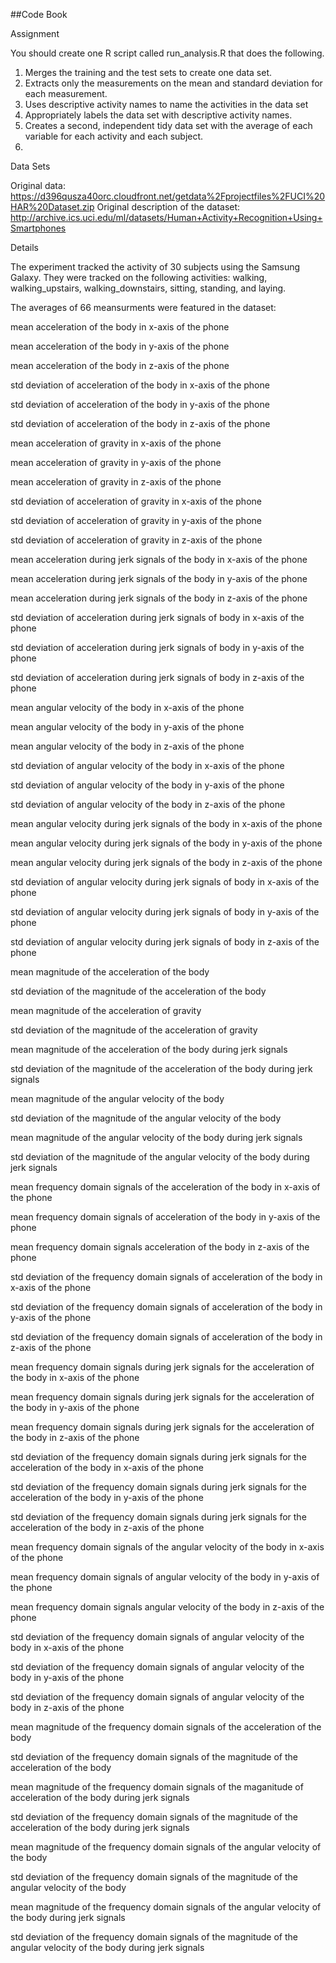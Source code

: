 ##Code Book

<h> Assignment </h>

You should create one R script called run_analysis.R that does the following.

1. Merges the training and the test sets to create one data set.
2. Extracts only the measurements on the mean and standard deviation for each measurement.
3. Uses descriptive activity names to name the activities in the data set
4. Appropriately labels the data set with descriptive activity names.
5. Creates a second, independent tidy data set with the average of each variable for each activity and each subject.
6. 




<h> Data Sets </h>

Original data: https://d396qusza40orc.cloudfront.net/getdata%2Fprojectfiles%2FUCI%20HAR%20Dataset.zip
Original description of the dataset: http://archive.ics.uci.edu/ml/datasets/Human+Activity+Recognition+Using+Smartphones

<h> Details</h>

The experiment tracked the activity of 30 subjects using the Samsung Galaxy. 
They were tracked on the following activities: walking, walking_upstairs, walking_downstairs, sitting,
standing, and laying.

The averages of 66 meansurments were featured in the dataset:

mean acceleration of the body in x-axis of the phone

mean acceleration of the body in y-axis of the phone

mean acceleration of the body in z-axis of the phone

std deviation of acceleration of the body in x-axis of the phone

std deviation of acceleration of the body in y-axis of the phone

std deviation of acceleration of the body in z-axis of the phone

mean acceleration of gravity in x-axis of the phone

mean acceleration of gravity in y-axis of the phone

mean acceleration of gravity in z-axis of the phone

std deviation of acceleration of gravity in x-axis of the phone

std deviation of acceleration of gravity in y-axis of the phone

std deviation of acceleration of gravity in z-axis of the phone

mean acceleration during jerk signals of the body in x-axis of the phone

mean acceleration during jerk signals of the body in y-axis of the phone

mean acceleration during jerk signals of the body in z-axis of the phone

std deviation of acceleration during jerk signals of body in x-axis of the phone

std deviation of acceleration during jerk signals of body in y-axis of the phone

std deviation of acceleration during jerk signals of body in z-axis of the phone

mean angular velocity of the body in x-axis of the phone

mean angular velocity of the body in y-axis of the phone

mean angular velocity of the body in z-axis of the phone

std deviation of angular velocity of the body in x-axis of the phone

std deviation of angular velocity of the body in y-axis of the phone

std deviation of angular velocity of the body in z-axis of the phone

mean angular velocity during jerk signals of the body in x-axis of the phone

mean angular velocity during jerk signals of the body in y-axis of the phone

mean angular velocity during jerk signals of the body in z-axis of the phone

std deviation of angular velocity during jerk signals of body in x-axis of the phone

std deviation of angular velocity during jerk signals of body in y-axis of the phone

std deviation of angular velocity during jerk signals of body in z-axis of the phone

mean magnitude of the acceleration of the body

std deviation of the magnitude of the acceleration of the body

mean magnitude of the acceleration of gravity

std deviation of the magnitude of the acceleration of gravity

mean magnitude of the acceleration of the body during jerk signals

std deviation of the magnitude of the acceleration of the body during jerk signals

mean magnitude of the angular velocity of the body

std deviation of the magnitude of the angular velocity of the body

mean magnitude of the angular velocity of the body during jerk signals

std deviation of the magnitude of the angular velocity of the body during jerk signals

mean frequency domain signals of the acceleration of the body in x-axis of the phone

mean frequency domain signals of acceleration of the body in y-axis of the phone

mean frequency domain signals acceleration of the body in z-axis of the phone

std deviation of the frequency domain signals of acceleration of the body in x-axis of the phone

std deviation of the frequency domain signals of acceleration of the body in y-axis of the phone

std deviation of the frequency domain signals of acceleration of the body in z-axis of the phone

mean frequency domain signals during jerk signals for the acceleration of the body in x-axis of the phone

mean frequency domain signals during jerk signals for the acceleration of the body in y-axis of the phone

mean frequency domain signals during jerk signals for the acceleration of the body in z-axis of the phone

std deviation of the frequency domain signals during jerk signals for the acceleration of the body in x-axis of the 
phone

std deviation of the frequency domain signals during jerk signals for the acceleration of the body in y-axis of the 
phone

std deviation of the frequency domain signals during jerk signals for the acceleration of the body in z-axis of the 
phone

mean frequency domain signals of the angular velocity of the body in x-axis of the phone

mean frequency domain signals of angular velocity of the body in y-axis of the phone

mean frequency domain signals angular velocity of the body in z-axis of the phone

std deviation of the frequency domain signals of angular velocity of the body in x-axis of the phone

std deviation of the frequency domain signals of angular velocity of the body in y-axis of the phone

std deviation of the frequency domain signals of angular velocity of the body in z-axis of the phone

mean magnitude of the frequency domain signals of the acceleration of the body

std deviation of the frequency domain signals of the magnitude of the acceleration of the body

mean magnitude of the frequency domain signals of the maganitude of acceleration of the body during jerk signals

std deviation of the frequency domain signals of the magnitude of the acceleration of the body during jerk signals

mean magnitude of the frequency domain signals of the angular velocity of the body

std deviation of the frequency domain signals of the magnitude of the angular velocity of the body

mean magnitude of the frequency domain signals of the angular velocity of the body during jerk signals

std deviation of the frequency domain signals of the magnitude of the angular velocity of the body during jerk signals

</t>



